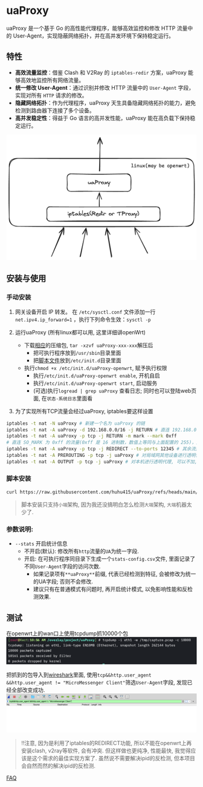 # uaProxy

uaProxy 是一个基于 Go 的高性能代理程序，能够高效监控和修改 HTTP 流量中的 User-Agent，实现隐蔽网络拓扑，并在高并发环境下保持稳定运行。

## 特性

- **高效流量监控**：借鉴 Clash 和 V2Ray 的 `iptables-redir` 方案，uaProxy 能够高效地监控所有网络流量。
- **统一修改 User-Agent**：通过识别并修改 HTTP 流量中的 `User-Agent` 字段，实现对所有 `HTTP` 请求的修改。
- **隐藏网络拓扑**：作为代理程序，uaProxy 天生具备隐藏网络拓扑的能力，避免检测到路由器下连接了多个设备。
- **高并发稳定性**：得益于 Go 语言的高并发性能，uaProxy 能在高负载下保持稳定运行。

![uaProxy](assets/uaProxy.png)

## 安装与使用
### 手动安装
1. 网关设备开启 IP 转发。
在 `/etc/sysctl.conf` 文件添加一行 `net.ipv4.ip_forward=1` ，执行下列命令生效：`sysctl -p`

2. 运行uaProxy (所有linux都可以用, 这里详细讲openWrt)
    - 下载[相应](https://github.com/huhu415/uaProxy/releases)的压缩包, `tar -xzvf uaProxy-xxx-xxx`解压后
      - 把可执行程序放到`/usr/sbin`目录里面
      - 把[脚本文件](assets/uaProxy-openwrt)放到`/etc/init.d`目录里面
    - 执行`chmod +x /etc/init.d/uaProxy-openwrt`, 赋予执行权限
      - 执行`/etc/init.d/uaProxy-openwrt enable`, 开机自启
      - 执行`/etc/init.d/uaProxy-openwrt start`, 启动服务
      - (可选)执行`logread | grep uaProxy` 查看日志; 同时也可以登陆web页面, 在`状态-系统日志`里面看

3. 为了实现所有TCP流量会经过uaProxy, iptables要这样设置
```sh
iptables -t nat -N uaProxy # 新建一个名为 uaProxy 的链
iptables -t nat -A uaProxy -d 192.168.0.0/16 -j RETURN # 直连 192.168.0.0/16
iptables -t nat -A uaProxy -p tcp -j RETURN -m mark --mark 0xff
# 直连 SO_MARK 为 0xff 的流量(0xff 是 16 进制数，数值上等同与上面配置的 255)，此规则目的是避免代理本机(网关)流量出现回环问题
iptables -t nat -A uaProxy -p tcp -j REDIRECT --to-ports 12345 # 其余流量转发到 12345 端口（即 uaProxy默认开启的redir-port）
iptables -t nat -A PREROUTING -p tcp -j uaProxy # 对局域网其他设备进行透明代理
iptables -t nat -A OUTPUT -p tcp -j uaProxy # 对本机进行透明代理, 可以不加, 建议加
```

### 脚本安装
```sh
curl https://raw.githubusercontent.com/huhu415/uaProxy/refs/heads/main/assets/autoInstall.sh | sh
```
> 脚本安装只支持`小端`架构, 因为我还没搞明白怎么检测`大端`架构, `大端`机器太少了.

### 参数说明:
- `--stats` 开启统计信息
  - 不开启(默认): 修改所有`http`流量的`UA`为统一字段.
  - 开启: 在可执行程序同目录下生成一个`stats-config.csv`文件, 里面记录了不同`User-Agent`字段的访问次数.
    - 如果记录项有`**uaProxy**`前缀, 代表已经检测到特征, 会被修改为统一的UA字段; 否则不会修改.
    - 建议只有在普通模式有问题时, 再开启统计模式, 以免影响性能和反检测效果.


## 测试
在openwrt上的wan口上使用tcpdump抓10000个包
![](assets/tcpdumpCapture.png)

把抓到的包导入到[wireshark](https://www.wireshark.org/)里面,
使用`tcp&&http.user_agent &&http.user_agent != "MicroMessenger Client"`筛选`User-Agent`字段,
发现已经全部改变成功.
![](assets/wireshark.png)

> ‼️注意, 因为是利用了iptables的REDIRECT功能, 所以不能在openwrt上再安装clash, v2ray等软件, 会有冲突.
> 但这样做也更纯净, 性能最快, 我觉得应该是这个需求的最佳实现方案了.
> 虽然说不需要解决ipid的反检测, 但本项目会自然而然的解决ipid的反检测.

[FAQ](assets/FAQ.md)
